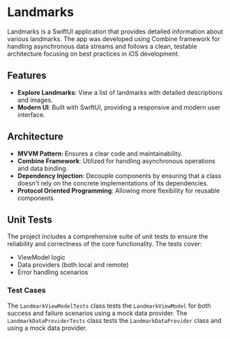 # Landmarks

Landmarks is a SwiftUI application that provides detailed information about various landmarks. The app was developed using Combine framework for handling asynchronous data streams and follows a clean, testable architecture focusing on best practices in iOS development.

## Features

- **Explore Landmarks**: View a list of landmarks with detailed descriptions and images.
- **Modern UI**: Built with SwiftUI, providing a responsive and modern user interface.

## Architecture

- **MVVM Pattern**: Ensures a clear code and maintainability.
- **Combine Framework**: Utilized for handling asynchronous operations and data binding.
- **Dependency Injection**: Decouple components by ensuring that a class doesn't rely on the concrete implementations of its dependencies. 
- **Protocol Oriented Programming**: Allowing more flexibility for reusable components

## Unit Tests

The project includes a comprehensive suite of unit tests to ensure the reliability and correctness of the core functionality. The tests cover:
- ViewModel logic
- Data providers (both local and remote)
- Error handling scenarios

### Test Cases

The `LandmarkViewModelTests` class tests the `LandmarkViewModel` for both success and failure scenarios using a mock data provider. 
The `LandmarkDataProviderTests` class tests the `LandmarkDataProvider` class and using a mock data provider.




